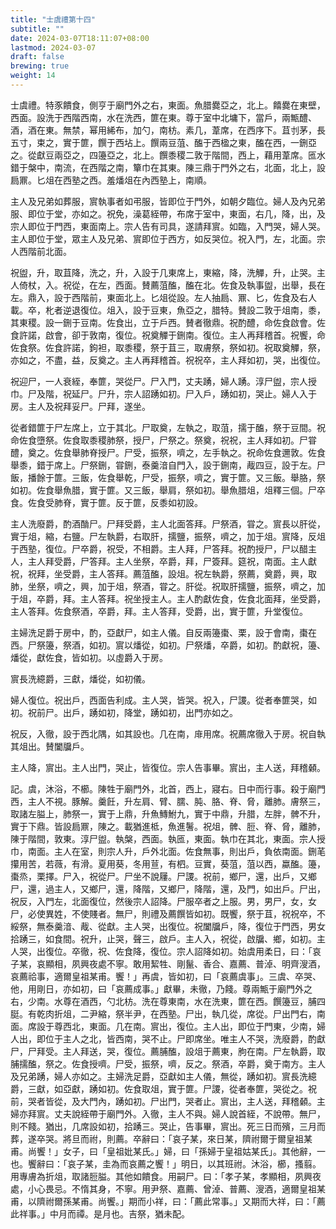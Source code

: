 ```yaml
---
title: "士虞禮第十四"
subtitle: ""
date: 2024-03-07T18:11:07+08:00
lastmod: 2024-03-07
draft: false
brewing: true
weight: 14
---
```


士虞禮。特豕饋食，側亨于廟門外之右，東面。魚腊爨亞之，北上。饎爨在東壁，西面。設洗于西階西南，水在洗西，篚在東。尊于室中北墉下，當戶，兩甒醴、酒，酒在東。無禁，幂用絺布，加勺，南枋。素几，葦席，在西序下。苴刌茅，長五寸，束之，實于篚，饌于西坫上。饌兩豆菹、醢于西楹之東，醢在西，一鉶亞之。從獻豆兩亞之，四籩亞之，北上。饌黍稷二敦于階間，西上，藉用葦席。匜水錯于槃中，南流，在西階之南，簞巾在其東。陳三鼎于門外之右，北面，北上，設扃鼏。匕俎在西塾之西。羞燔俎在內西塾上，南順。

主人及兄弟如葬服，賔執事者如弔服，皆即位于門外，如朝夕臨位。婦人及內兄弟服、即位于堂，亦如之。祝免，澡葛絰帶，布席于室中，東面，右几，降，出，及宗人即位于門西，東面南上。宗人告有司具，遂請拜賔。如臨，入門哭，婦人哭。主人即位于堂，眾主人及兄弟、賔即位于西方，如反哭位。祝入門，左，北面。宗人西階前北面。

祝盥，升，取苴降，洗之，升，入設于几東席上，東縮，降，洗觶，升，止哭。主人倚杖，入。祝從，在左，西面。賛薦菹醢，醢在北。佐食及執事盥，出舉，長在左。鼎入，設于西階前，東面北上。匕俎從設。左人抽扃、鼏、匕，佐食及右人載。卒，朼者逆退復位。俎入，設于豆東，魚亞之，腊特。賛設二敦于俎南，黍，其東稷。設一鉶于豆南。佐食出，立于戶西。賛者徹鼎。祝酌醴，命佐食啟會。佐食許諾，啟會，卻于敦南，復位。祝奠觶于鉶南。復位。主人再拜稽首。祝饗，命佐食祭。佐食許諾，鉤袒，取黍稷，祭于苴三，取膚祭，祭如初。祝取奠觶，祭，亦如之，不盡，益，反奠之。主人再拜稽首。祝祝卒，主人拜如初，哭，出復位。

祝迎尸，一人衰絰，奉篚，哭從尸。尸入門，丈夫踴，婦人踴。淳尸盥，宗人授巾。尸及階，祝延尸。尸升，宗人詔踴如初。尸入戶，踴如初，哭止。婦人入于房。主人及祝拜妥尸。尸拜，遂坐。

從者錯篚于尸左席上，立于其北。尸取奠，左執之，取菹，擩于醢，祭于豆間。祝命佐食墮祭。佐食取黍稷肺祭，授尸，尸祭之。祭奠，祝祝，主人拜如初。尸甞醴，奠之。佐食舉肺脊授尸。尸受，振祭，嚌之，左手執之。祝命佐食邇敦。佐食舉黍，錯于席上。尸祭鉶，甞鉶，泰羹湆自門入，設于鉶南，胾四豆，設于左。尸飯，播餘于篚。三飯，佐食舉乾，尸受，振祭，嚌之，實于篚。又三飯。舉胳，祭如初。佐食舉魚腊，實于篚。又三飯，舉肩，祭如初。舉魚腊俎，俎釋三個。尸卒食。佐食受肺脊，實于篚。反于篚，反黍如初設。

主人洗廢爵，酌酒酳尸。尸拜受爵，主人北面答拜。尸祭酒，甞之。賔長以肝從，實于俎，縮，右鹽。尸左執爵，右取肝，擩鹽，振祭，嚌之，加于俎。賔降，反俎于西塾，復位。尸卒爵，祝受，不相爵。主人拜，尸答拜。祝酌授尸，尸以醋主人，主人拜受爵，尸答拜。主人坐祭，卒爵，拜，尸簽拜。筵祝，南面。主人獻祝，祝拜，坐受爵，主人答拜。薦菹醢，設俎。祝左執爵，祭薦，奠爵，興，取肺，坐祭，嚌之，興，加于俎，祭酒，甞之。肝從。祝取肝擩鹽，振祭，嚌之，加于俎，卒爵，拜。主人答拜。祝坐授主人。主人酌獻佐食，佐食北面拜，坐受爵，主人答拜。佐食祭酒，卒爵，拜。主人答拜，受爵，出，實于篚，升堂復位。

主婦洗足爵于房中，酌，亞獻尸，如主人儀。自反兩籩棗、栗，設于會南，棗在西。尸祭籩，祭酒，如初。賔以燔從，如初。尸祭燔，卒爵，如初。酌獻祝，籩、燔從，獻佐食，皆如初。以虛爵入于房。

賔長洗繶爵，三獻，燔從，如初儀。

婦人復位。祝出戶，西面告利成。主人哭，皆哭。祝入，尸謖。從者奉篚哭，如初。祝前尸。出戶，踴如初，降堂，踴如初，出門亦如之。

祝反，入徹，設于西北隅，如其設也。几在南，䨾用席。祝薦席徹入于房。祝自執其俎出。賛闔牖戶。

主人降，賔出。主人出門，哭止，皆復位。宗人告事畢。賔出，主人送，拜稽顙。

記。虞，沐浴，不櫛。陳牲于廟門外，北首，西上，寢右。日中而行事。殺于廟門西，主人不視。豚解。羹飪，升左肩、臂、臑、肫、胳、脊、脅，離肺。膚祭三，取諸左膉上，肺祭一，實于上鼎，升魚鱄鮒九，實于中鼎，升腊，左胖，髀不升，實于下鼎。皆設扃鼏，陳之。載猶進柢，魚進鬐。祝俎，髀、脰、脊、脅，離肺，陳于階間，敦東。淳尸盥。執槃，西面。執匜，東面。執巾在其北，東面。宗人授巾，南面。主人在室，則宗人升，戶外北面。佐食無事，則出戶，負依南面。鉶芼攥用苦，若薇，有滑。夏用葵，冬用荁，有柶。豆實，葵菹，菹以西，蠃醢。籩，棗烝，栗擇。尸入，祝從尸。尸坐不說屨。尸謖。祝前，鄉尸，還，出戶，又鄉尸，還，過主人，又鄉尸，還，降階，又鄉尸，降階，還，及門，如出戶。尸出，祝反，入門左，北面復位，然後宗人詔降。尸服卒者之上服。男，男尸，女，女尸，必使異姓，不使賤者。無尸，則禮及薦饌皆如初。既饗，祭于苴，祝祝卒，不綏祭，無泰羹湆、胾、從獻。主人哭，出復位。祝闔牖戶，降，復位于門西，男女拾踴三，如食間。祝升，止哭，聲三，啟戶。主人入，祝從，啟牖、鄉，如初。主人哭，出復位。卒徹，祝、佐食降，復位。宗人詔降如初。始虞用柔日，曰：「哀子某，哀顯相，夙興夜處不寧。敢用絜牲、剛鬣、香合、嘉薦、普淖、明齊溲酒，哀薦祫事，適爾皇祖某甫。饗！」再虞，皆如初，曰「哀薦虞事」。三虞、卒哭、他，用剛日，亦如初，曰「哀薦成事。」獻畢，未徹，乃餞。尊兩甒于廟門外之右，少南。水尊在酒西，勺北枋。洗在尊東南，水在洗東，篚在西。饌籩豆，脯四脡。有乾肉折俎，二尹縮，祭半尹，在西塾。尸出，執几從，席從。尸出門右，南面。席設于尊西北，東面。几在南。賔出，復位。主人出，即位于門東，少南，婦人出，即位于主人之北，皆西南，哭不止。尸即席坐。唯主人不哭，洗廢爵，酌獻尸，尸拜受。主人拜送，哭，復位。薦脯醢，設俎于薦東，朐在南。尸左執爵，取脯擩醢，祭之。佐食授嚌。尸受，振祭，嚌，反之。祭酒，卒爵，奠于南方。主人及兄弟踴，婦人亦如之。主婦洗足爵，亞獻如主人儀，無從，踴如初。賔長洗繶爵，三獻，如亞獻，踴如初。佐食取俎，實于篚。尸謖，從者奉篚，哭從之。祝前，哭者皆從，及大門內，踴如初。尸出門，哭者止。賔出，主人送，拜稽顙。主婦亦拜賔。丈夫說絰帶于廟門外。入徹，主人不與。婦人說首絰，不說帶。無尸，則不餞。猶出，几席設如初，拾踴三。哭止，告事畢，賔出。死三日而殯，三月而葬，遂卒哭。將旦而祔，則薦。卒辭曰：「哀子某，來日某，隮祔爾于爾皇祖某甫。尚饗！」女子，曰「皇祖妣某氏。」婦，曰「孫婦于皇祖姑某氏」。其他辭，一也。饗辭曰：「哀子某，圭為而哀薦之饗！」明日，以其班祔。沐浴，櫛，搔翦。用專膚為折俎，取諸脰膉。其他如饋食。用嗣尸。曰：「孝子某，孝顯相，夙興夜處，小心畏忌。不惰其身，不寧。用尹祭、嘉薦、曾淖、普薦、溲酒，適爾皇祖某甫，以隮祔爾孫某甫。尚饗。」期而小祥，曰：「薦此常事。」又期而大祥，曰：「薦此祥事。」中月而禫。是月也。吉祭，猶未配。
